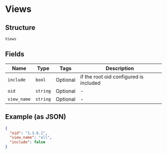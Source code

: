 
# Views

## Structure

`Views`

## Fields

| Name | Type | Tags | Description |
|  --- | --- | --- | --- |
| `include` | `bool` | Optional | if the root oid configured is included |
| `oid` | `string` | Optional | - |
| `view_name` | `string` | Optional | - |

## Example (as JSON)

```json
{
  "oid": "1.3.6.1",
  "view_name": "all",
  "include": false
}
```

